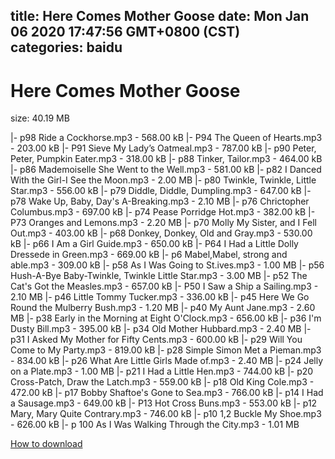 
title: Here Comes Mother Goose
date: Mon Jan 06 2020 17:47:56 GMT+0800 (CST)    
categories: baidu
---

# Here Comes Mother Goose
size: 40.19 MB
 
 
|- p98 Ride a Cockhorse.mp3 - 568.00 kB
|- P94 The Queen of Hearts.mp3 - 203.00 kB
|- P91 Sieve My Lady’s Oatmeal.mp3 - 787.00 kB
|- p90 Peter, Peter, Pumpkin Eater.mp3 - 318.00 kB
|- p88 Tinker, Tailor.mp3 - 464.00 kB
|- p86 Mademoiselle She Went to the Well.mp3 - 581.00 kB
|- p82 I Danced With the Girl-I See the Moon.mp3 - 2.00 MB
|- p80 Twinkle, Twinkle, Little Star.mp3 - 556.00 kB
|- p79 Diddle, Diddle, Dumpling.mp3 - 647.00 kB
|- p78 Wake Up, Baby, Day's A-Breaking.mp3 - 2.10 MB
|- p76 Chrictopher Columbus.mp3 - 697.00 kB
|- p74 Pease Porridge Hot.mp3 - 382.00 kB
|- P73 Oranges and Lemons.mp3 - 2.20 MB
|- p70 Molly My Sister, and I Fell Out.mp3 - 403.00 kB
|- p68 Donkey, Donkey, Old and Gray.mp3 - 530.00 kB
|- p66 I Am a Girl Guide.mp3 - 650.00 kB
|- P64 I Had a Little Dolly Dressede in Green.mp3 - 669.00 kB
|- p6 Mabel,Mabel, strong and able.mp3 - 309.00 kB
|- p58 As I Was Going to St.ives.mp3 - 1.00 MB
|- p56 Hush-A-Bye Baby-Twinkle, Twinkle Little Star.mp3 - 3.00 MB
|- p52 The Cat's Got the Measles.mp3 - 657.00 kB
|- P50 I Saw a Ship a Sailing.mp3 - 2.10 MB
|- p46 Little Tommy Tucker.mp3 - 336.00 kB
|- p45 Here We Go Round the Mulberry Bush.mp3 - 1.20 MB
|- p40 My Aunt Jane.mp3 - 2.60 MB
|- p38 Early in the Morning at Eight O'Clock.mp3 - 656.00 kB
|- p36 I'm Dusty Bill.mp3 - 395.00 kB
|- p34 Old Mother Hubbard.mp3 - 2.40 MB
|- p31 I Asked My Mother for Fifty Cents.mp3 - 600.00 kB
|- p29 Will You Come to My Party.mp3 - 819.00 kB
|- p28 Simple Simon Met a Pieman.mp3 - 834.00 kB
|- p26 What Are Little Girls Made of.mp3 - 2.40 MB
|- p24 Jelly on a Plate.mp3 - 1.00 MB
|- p21 I Had a Little Hen.mp3 - 744.00 kB
|- p20 Cross-Patch, Draw the Latch.mp3 - 559.00 kB
|- p18 Old King Cole.mp3 - 472.00 kB
|- p17 Bobby Shaftoe's Gone to Sea.mp3 - 766.00 kB
|- p14 I Had a Sausage.mp3 - 649.00 kB
|- P13 Hot Cross Buns.mp3 - 553.00 kB
|- p12 Mary, Mary Quite Contrary.mp3 - 746.00 kB
|- p10 1,2 Buckle My Shoe.mp3 - 626.00 kB
|- p 100 As I Was Walking Through the City.mp3 - 1.01 MB

[How to download](https://bpcam.bemobtrk.com/go/2ceec3aa-1ca2-46d6-b9ff-aaa5c184517c?jno=588)